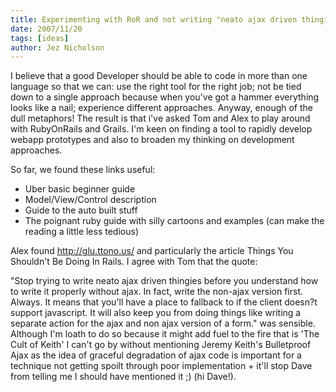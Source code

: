 ```yaml
---
title: Experimenting with RoR and not writing "neato ajax driven thingies" too soon
date: 2007/11/20
tags: [ideas]
author: Jez Nicholson
---
```

I believe that a good Developer should be able to code in more than one language so that we can: use the right tool for the right job; not be tied down to a single approach because when you've got a hammer everything looks like a nail; experience different approaches. Anyway, enough of the dull metaphors! The result is that i've asked Tom and Alex to play around with RubyOnRails and Grails. I'm keen on finding a tool to rapidly develop webapp prototypes and also to broaden my thinking on development approaches.

So far, we found these links useful:

* Uber basic beginner guide
* Model/View/Control description
* Guide to the auto built stuff
* The poignant ruby guide with silly cartoons and examples (can make the reading a little less tedious)

Alex found http://glu.ttono.us/ and particularly the article Things You Shouldn't Be Doing In Rails. I agree with Tom that the quote:

"Stop trying to write neato ajax driven thingies before you understand how to write it properly without ajax. In fact, write the non-ajax version first. Always. It means that you'll have a place to fallback to if the client doesn?t support javascript. It will also keep you from doing things like writing a separate action for the ajax and non ajax version of a form."
was sensible. Although I'm loath to do so because it might add fuel to the fire that is 'The Cult of Keith' I can't go by without mentioning Jeremy Keith's Bulletproof Ajax as the idea of graceful degradation of ajax code is important for a technique not getting spoilt through poor implementation + it'll stop Dave from telling me I should have mentioned it ;) (hi Dave!).